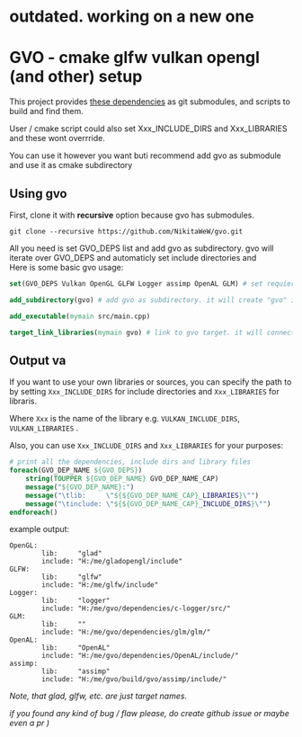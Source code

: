 # outdated. working on a new one
# GVO - cmake glfw vulkan opengl (and other) setup
This project provides [these dependencies]() as git submodules, and scripts to build and find them. 

User / cmake script could also set Xxx_INCLUDE_DIRS and Xxx_LIBRARIES and these wont overrride. 

You can use it however you want buti recommend add gvo as submodule and use it as cmake subdirectory

## Using gvo
First, clone it with **recursive** option because gvo has submodules.
```
git clone --recursive https://github.com/NikitaWeW/gvo.git
```
All you need is set GVO_DEPS list and add gvo as subdirectory. gvo will iterate over GVO_DEPS and automaticly set include directories and  
Here is some basic gvo usage:
``` cmake
set(GVO_DEPS Vulkan OpenGL GLFW Logger assimp OpenAL GLM) # set requiered dependencies

add_subdirectory(gvo) # add gvo as subdirectory. it will create "gvo" interface target.

add_executable(mymain src/main.cpp)

target_link_libraries(mymain gvo) # link to gvo target. it will connect both include dirs and libraris.
```

## Output va
If you want to use your own libraries or sources, you can specify the path to by setting `Xxx_INCLUDE_DIRS` for include directories and `Xxx_LIBRARIES` for libraris. 

Where `Xxx` is the name of the library e.g. `VULKAN_INCLUDE_DIRS`, `VULKAN_LIBRARIES` . 

Also, you can use `Xxx_INCLUDE_DIRS` and `Xxx_LIBRARIES` for your purposes:
``` cmake
# print all the dependencies, include dirs and library files
foreach(GVO_DEP_NAME ${GVO_DEPS})
    string(TOUPPER ${GVO_DEP_NAME} GVO_DEP_NAME_CAP)
    message("${GVO_DEP_NAME}:")
    message("\tlib:     \"${${GVO_DEP_NAME_CAP}_LIBRARIES}\"")
    message("\tinclude: \"${${GVO_DEP_NAME_CAP}_INCLUDE_DIRS}\"")
endforeach()
```
example output:
```
OpenGL:
        lib:     "glad"
        include: "H:/me/gladopengl/include"
GLFW:
        lib:     "glfw"
        include: "H:/me/glfw/include"
Logger:
        lib:     "logger"
        include: "H:/me/gvo/dependencies/c-logger/src/"
GLM:
        lib:     ""
        include: "H:/me/gvo/dependencies/glm/glm/"
OpenAL:
        lib:     "OpenAL"
        include: "H:/me/gvo/dependencies/OpenAL/include/"
assimp:
        lib:     "assimp"
        include: "H:/me/gvo/build/gvo/assimp/include/"
```
*Note, that glad, glfw, etc. are just target names.*

*if  you found any kind of bug / flaw please, do create github issue or maybe even a pr )*


